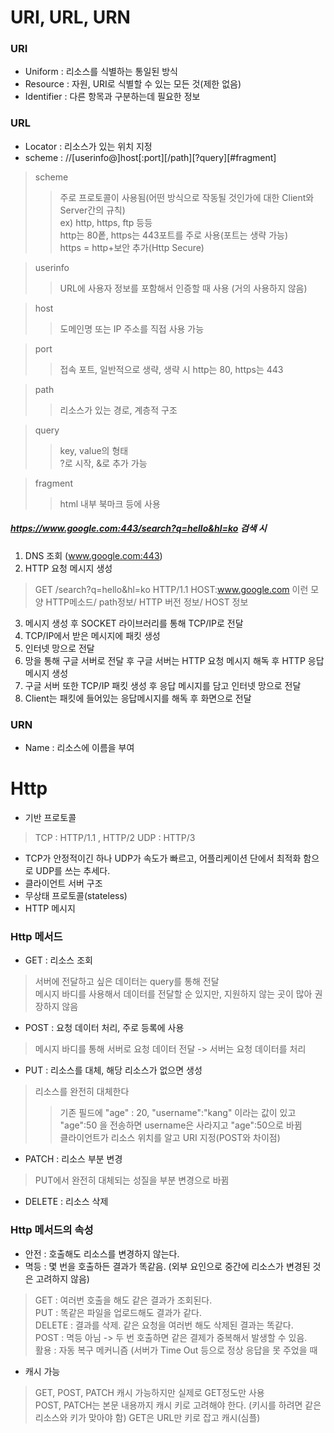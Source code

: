 
# URI, URL, URN
### URI
- Uniform : 리소스를 식별하는 통일된 방식
- Resource : 자원, URI로 식별할 수 있는 모든 것(제한 없음)
- Identifier : 다른 항목과 구분하는데 필요한 정보

### URL
- Locator : 리소스가 있는 위치 지정
- scheme : //[userinfo@]host[:port][/path][?query][#fragment]
> scheme
> > 주로 프로토콜이 사용됨(어떤 방식으로 작동될 것인가에 대한 Client와 Server간의 규칙)<br/>
> > ex) http, https, ftp 등등<br/>
> > http는 80퐅, https는 443포트를 주로 사용(포트는 생략 가능)<br/>
> > https = http+보안 추가(Http Secure)<br/>

> userinfo
> > URL에 사용자 정보를 포함해서 인증할 때 사용 (거의 사용하지 않음)

> host
> > 도메인명 또는 IP 주소를 직접 사용 가능

> port
> > 접속 포트, 일반적으로 생략, 생략 시 http는 80, https는 443

> path
> > 리소스가 있는 경로, 계층적 구조 <br/>

> query
> > key, value의 형태<br/>
> > ?로 시작, &로 추가 가능

> fragment
> > html 내부 북마크 등에 사용

##### https://www.google.com:443/search?q=hello&hl=ko 검색 시
1. DNS 조회 (www.google.com:443)
2. HTTP 요청 메시지 생성
> GET /search?q=hello&hl=ko HTTP/1.1 HOST:www.google.com 이런 모양
> HTTP메소드/ path정보/ HTTP 버전 정보/ HOST 정보
3. 메시지 생성 후 SOCKET 라이브러리를 통해 TCP/IP로 전달
4. TCP/IP에서 받은 메시지에 패킷 생성
5. 인터넷 망으로 전달
6. 망을 통해 구글 서버로 전달 후 구글 서버는 HTTP 요청 메시지 해독 후 HTTP 응답 메시지 생성
7. 구글 서버 또한 TCP/IP 패킷 생성 후 응답 메시지를 담고 인터넷 망으로 전달
8. Client는 패킷에 들어있는 응답메시지를 해독 후 화면으로 전달


### URN
- Name : 리소스에 이름을 부여

# Http
- 기반 프로토콜
> TCP : HTTP/1.1 ,  HTTP/2
> UDP : HTTP/3
- TCP가 안정적이긴 하나 UDP가 속도가 빠르고, 어플리케이션 단에서 최적화 함으로 UDP를 쓰는 추세다.
- 클라이언트 서버 구조
- 무상태 프로토콜(stateless)
- HTTP 메시지
### Http 메서드
- GET : 리소스 조회
> 서버에 전달하고 싶은 데이터는 query를 통해 전달<br/>
> 메시지 바디를 사용해서 데이터를 전달할 순 있지만, 지원하지 않는 곳이 많아 권장하지 않음<br/>
- POST : 요청 데이터 처리, 주로 등록에 사용
> 메시지 바디를 통해 서버로 요청 데이터 전달 -> 서버는 요청 데이터를 처리<br/>
- PUT : 리소스를 대체, 해당 리소스가 없으면 생성
> 리소스를 완전히 대체한다
> > 기존 필드에 "age" : 20, "username":"kang" 이라는 값이 있고 <br/>
> > "age":50 을 전송하면 username은 사라지고 "age":50으로 바뀜 <br/>
> 클라이언트가 리소스 위치를 알고 URI 지정(POST와 차이점)
- PATCH : 리소스 부분 변경
> PUT에서 완전히 대체되는 성질을 부분 변경으로 바뀜
- DELETE : 리소스 삭제
### Http 메서드의 속성
- 안전 : 호출해도 리소스를 변경하지 않는다.
- 멱등 : 몇 번을 호출하든 결과가 똑같음. (외부 요인으로 중간에 리소스가 변경된 것은 고려하지 않음)
> GET : 여러번 호출을 해도 같은 결과가 조회된다.<br/>
> PUT : 똑같은 파일을 업로드해도 결과가 같다.<br/>
> DELETE : 결과를 삭제. 같은 요청을 여러번 해도 삭제된 결과는 똑같다.<br/>
> POST : 멱등 아님 -> 두 번 호출하면 같은 결제가 중복해서 발생할 수 있음. <br/>
> 활용 : 자동 복구 메커니즘 (서버가 Time Out 등으로 정상 응답을 못 주었을 때 <br/>
- 캐시 가능
> GET, POST, PATCH 캐시 가능하지만 실제로 GET정도만 사용<br/>
> POST, PATCH는 본문 내용까지 캐시 키로 고려해야 한다. (키시를 하려면 같은 리소스와 키가 맞아야 함)
> GET은 URL만 키로 잡고 캐시(심플)

